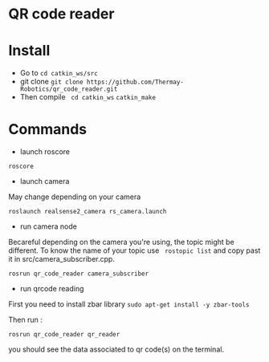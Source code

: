 # QR code reader

# Install 

* Go to ```cd catkin_ws/src```
* git clone ```git clone https://github.com/Thermay-Robotics/qr_code_reader.git```
* Then compile 
``` cd catkin_ws``` 
``` catkin_make ```

# Commands

* launch roscore

```
roscore
```

* launch camera

May change depending on your camera 
```
roslaunch realsense2_camera rs_camera.launch 
```

* run camera node

Becareful depending on the camera you're using, the topic might be different.
To know the name of your topic use ``` rostopic list``` and copy past it in src/camera_subscriber.cpp.

```
rosrun qr_code_reader camera_subscriber
```

* run qrcode reading 

First you need to install zbar library ```sudo apt-get install -y zbar-tools```

Then run :

```
rosrun qr_code_reader qr_reader
```

you should see the data associated to qr code(s) on the terminal.